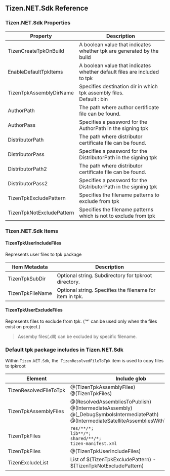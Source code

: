 ## Tizen.NET.Sdk Reference

### Tizen.NET.Sdk Properties

| Property | Description |
|---------|---------------|
|TizenCreateTpkOnBuild| A boolean value that indicates whether tpk are generated by the build |
|EnableDefaultTpkItems| A boolean value that indicates whether default files are included to tpk |
|TizenTpkAssemblyDirName| Specifies destination dir in which tpk assembly files. <br> Default : bin|
|AuthorPath| The path where author certificate file can be found. |
|AuthorPass| Specifies a password for the AuthorPath in the signing tpk|
|DistributorPath| The path where distributor certificate file can be found. |
|DistributorPass| Specifies a password for the DistributorPath in the signing tpk|
|DistributorPath2| The path where distributor certificate file can be found. |
|DistributorPass2| Specifies a password for the DistributorPath in the signing tpk|
|TizenTpkExcludePattern | Specifies the filename patterns to exclude from tpk|
|TizenTpkNotExcludePattern| Specifies the filename patterns which is not to exclude from tpk|

### Tizen.NET.Sdk Items

#### TizenTpkUserIncludeFiles

Represents user files to tpk package

| Item Metadata | Description |
|-----------|-------------|
| TizenTpkSubDir | Optional string. Subdirectory for tpkroot directory. |
| TizenTpkFileName | Optional string. Specifies the filename for item in tpk. |


#### TizenTpkUserExcludeFiles

Represents files to exclude from tpk. ('*' can be used only when the files exist on project.)
> Assemby files(.dll) can be excluded by specific filename. 
 


### Default tpk package includes in Tizen.NET.Sdk
Within `Tizen.NET.Sdk`, the` TizenResolvedFileToTpk` item is used to copy files to tpkroot

| Element | Include glob | Exclude glob | Remove glob | Remarks |
|---------|--------------|--------------|-------------|---------|
| TizenResolvedFileToTpk | @(TizenTpkAssemblyFiles) <br> @(TizenTpkFiles) | N/A | @(TizenExcludeList) ||
| TizenTpkAssemblyFiles | @(ResolvedAssembliesToPublish)<br>@(IntermediateAssembly)<br>@(_DebugSymbolsIntermediatePath)<br>@(IntermediateSatelliteAssembliesWithTargetPath)| N/A | N/A |
| TizenTpkFiles | `res/**/*;`<br>`lib**/*;`<br>`shared/**/*;`<br>`tizen-manifest.xml`| @(TizenTpkUserExcludeFiles) | N/A | '$(EnableDefaultTpkItems)' == 'true' |
| TizenTpkFiles | @(TizenTpkUserIncludeFiles) | @(TizenTpkUserExcludeFiles) | N/A ||
| TizenExcludeList | List of $(TizenTpkExcludePattern) - $(TizenTpkNotExcludePattern) | N/A | N/A |  |
